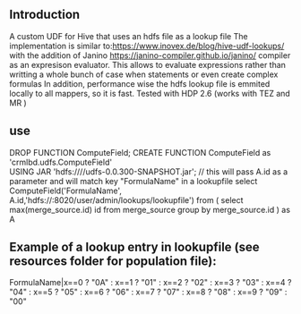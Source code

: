 ## Introduction 
A custom UDF for Hive that uses an hdfs file as a lookup file 
The implementation is similar to:https://www.inovex.de/blog/hive-udf-lookups/
with the addition of Janino https://janino-compiler.github.io/janino/ compiler as an expresison evaluator.
This allows to evaluate expressions rather than writting a whole bunch of case when statements or even create complex formulas
In addition, performance wise the hdfs lookup file  is emmited locally to all mappers, so it is fast.
Tested with HDP 2.6 (works with TEZ and MR ) 

## use 
DROP FUNCTION ComputeField;
CREATE FUNCTION ComputeField as 'crmlbd.udfs.ComputeField'  
USING JAR 'hdfs:///<somepath>/udfs-0.0.300-SNAPSHOT.jar';
// this will pass A.id as a parameter and will match key "FormulaName" in a lookupfile 
select ComputeField('FormulaName', A.id,'hdfs://<namenode>:8020/user/admin/lookups/lookupfile')
from 
(
  select max(merge_source.id) id
  from merge_source
  group by merge_source.id 
)  as A

## Example of a lookup entry in lookupfile (see resources folder for population file): 
FormulaName|x==0 ? "0A" : x==1 ? "01" :  x==2 ? "02" : x==3 ? "03" : x==4 ? "04" :  x==5 ? "05" :  x==6 ? "06" : x==7 ? "07" : x==8 ? "08" : x==9 ? "09" : "00"
